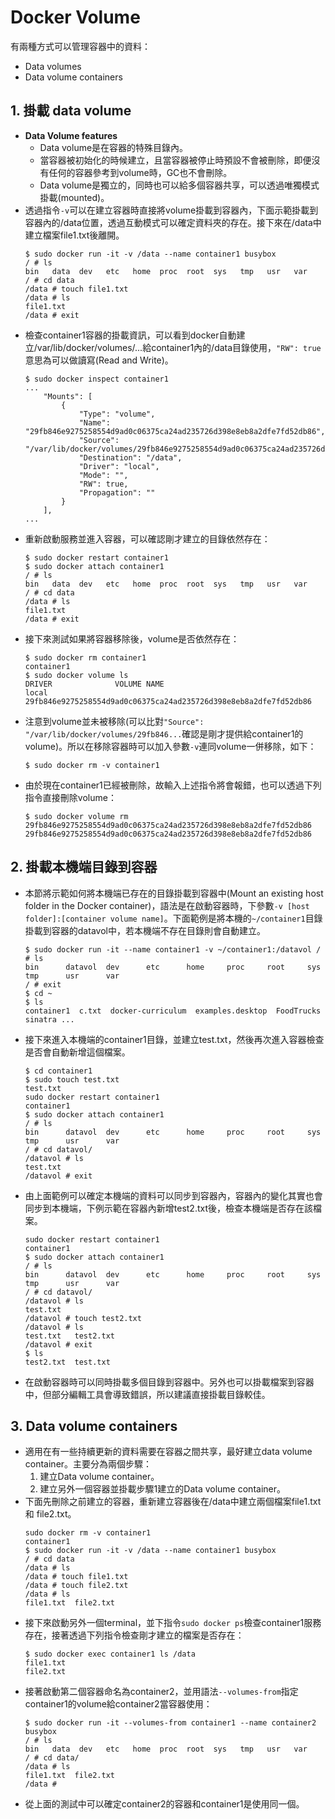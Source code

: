 # Docker Volume

有兩種方式可以管理容器中的資料：
* Data volumes
* Data volume containers

## 1. 掛載 data volume
* __Data Volume features__
    * Data volume是在容器的特殊目錄內。
    * 當容器被初始化的時候建立，且當容器被停止時預設不會被刪除，即便沒有任何的容器參考到volume時，GC也不會刪除。
    * Data volume是獨立的，同時也可以給多個容器共享，可以透過唯獨模式掛載(mounted)。
* 透過指令`-v`可以在建立容器時直接將volume掛載到容器內，下面示範掛載到容器內的/data位置，透過互動模式可以確定資料夾的存在。接下來在/data中建立檔案file1.txt後離開。
    ```
    $ sudo docker run -it -v /data --name container1 busybox
    / # ls
    bin   data  dev   etc   home  proc  root  sys   tmp   usr   var
    / # cd data
    /data # touch file1.txt
    /data # ls
    file1.txt
    /data # exit
    ```
* 檢查container1容器的掛載資訊，可以看到docker自動建立/var/lib/docker/volumes/...給container1內的/data目錄使用，`"RW": true`意思為可以做讀寫(Read and Write)。
    ```
    $ sudo docker inspect container1
    ...
        "Mounts": [
            {
                "Type": "volume",
                "Name": "29fb846e9275258554d9ad0c06375ca24ad235726d398e8eb8a2dfe7fd52db86",
                "Source": "/var/lib/docker/volumes/29fb846e9275258554d9ad0c06375ca24ad235726d398e8eb8a2dfe7fd52db86/_data",
                "Destination": "/data",
                "Driver": "local",
                "Mode": "",
                "RW": true,
                "Propagation": ""
            }
        ],
    ...
    ```
* 重新啟動服務並進入容器，可以確認剛才建立的目錄依然存在：
    ```
    $ sudo docker restart container1
    $ sudo docker attach container1
    / # ls
    bin   data  dev   etc   home  proc  root  sys   tmp   usr   var
    / # cd data
    /data # ls
    file1.txt
    /data # exit
    ```
* 接下來測試如果將容器移除後，volume是否依然存在：
    ```
    $ sudo docker rm container1
    container1
    $ sudo docker volume ls
    DRIVER              VOLUME NAME
    local               29fb846e9275258554d9ad0c06375ca24ad235726d398e8eb8a2dfe7fd52db86
    ``` 
* 注意到volume並未被移除(可以比對`"Source": "/var/lib/docker/volumes/29fb846...`確認是剛才提供給container1的volume)。所以在移除容器時可以加入參數`-v`連同volume一併移除，如下：
    ```
    $ sudo docker rm -v container1
    ```
* 由於現在container1已經被刪除，故輸入上述指令將會報錯，也可以透過下列指令直接刪除volume：
    ```
    $ sudo docker volume rm 29fb846e9275258554d9ad0c06375ca24ad235726d398e8eb8a2dfe7fd52db86
    29fb846e9275258554d9ad0c06375ca24ad235726d398e8eb8a2dfe7fd52db86
    ```

## 2. 掛載本機端目錄到容器

* 本節將示範如何將本機端已存在的目錄掛載到容器中(Mount an existing host folder in the Docker container)，語法是在啟動容器時，下參數`-v [host folder]:[container volume name]`。下面範例是將本機的`~/container1`目錄掛載到容器的datavol中，若本機端不存在目錄則會自動建立。
    ```
    $ sudo docker run -it --name container1 -v ~/container1:/datavol / 
    # ls
    bin      datavol  dev      etc      home     proc     root     sys      tmp      usr      var
    / # exit
    $ cd ~
    $ ls
    container1  c.txt  docker-curriculum  examples.desktop  FoodTrucks  sinatra ...
    ```
* 接下來進入本機端的container1目錄，並建立test.txt，然後再次進入容器檢查是否會自動新增這個檔案。
    ```
    $ cd container1 
    $ sudo touch test.txt
    test.txt
    sudo docker restart container1
    container1
    $ sudo docker attach container1
    / # ls
    bin      datavol  dev      etc      home     proc     root     sys      tmp      usr      var
    / # cd datavol/
    /datavol # ls
    test.txt
    /datavol # exit
    ```
* 由上面範例可以確定本機端的資料可以同步到容器內，容器內的變化其實也會同步到本機端，下例示範在容器內新增test2.txt後，檢查本機端是否存在該檔案。
    ```
    sudo docker restart container1
    container1
    $ sudo docker attach container1
    / # ls
    bin      datavol  dev      etc      home     proc     root     sys      tmp      usr      var
    / # cd datavol/
    /datavol # ls
    test.txt
    /datavol # touch test2.txt
    /datavol # ls
    test.txt   test2.txt
    /datavol # exit
    $ ls
    test2.txt  test.txt
    ```
* 在啟動容器時可以同時掛載多個目錄到容器中。另外也可以掛載檔案到容器中，但部分編輯工具會導致錯誤，所以建議直接掛載目錄較佳。

## 3. Data volume containers

* 適用在有一些持續更新的資料需要在容器之間共享，最好建立data volume container。主要分為兩個步驟：
    1. 建立Data volume container。
    1. 建立另外一個容器並掛載步驟1建立的Data volume container。
* 下面先刪除之前建立的容器，重新建立容器後在/data中建立兩個檔案file1.txt和 file2.txt。
    ```
    sudo docker rm -v container1
    container1
    $ sudo docker run -it -v /data --name container1 busybox
    / # cd data
    /data # ls
    /data # touch file1.txt
    /data # touch file2.txt
    /data # ls
    file1.txt  file2.txt
    ```
* 接下來啟動另外一個terminal，並下指令`sudo docker ps`檢查container1服務存在，接著透過下列指令檢查剛才建立的檔案是否存在：
    ```
    $ sudo docker exec container1 ls /data
    file1.txt
    file2.txt
    ```
* 接著啟動第二個容器命名為container2，並用語法`--volumes-from`指定container1的volume給container2當容器使用：
    ```
    $ sudo docker run -it --volumes-from container1 --name container2 busybox
    / # ls
    bin   data  dev   etc   home  proc  root  sys   tmp   usr   var
    / # cd data/
    /data # ls
    file1.txt  file2.txt
    /data # 
    ```
* 從上面的測試中可以確定container2的容器和container1是使用同一個。

